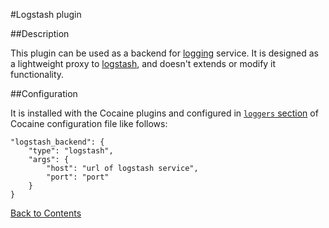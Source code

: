 #Logstash plugin

##Description

This plugin can be used as a backend for [logging](logging.md) service. It is designed as a lightweight proxy to [logstash](http://logstash.net/), and doesn't extends or modify it functionality.

##Configuration

It is installed with the Cocaine plugins and configured in [`loggers` section](../maintenance_server_configuration.md#loggers) of Cocaine configuration file like follows:

```
"logstash_backend": {
    "type": "logstash",
    "args": {
        "host": "url of logstash service",
        "port": "port"
    }
}
```

[Back to Contents](../contenst.md)

